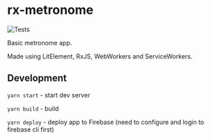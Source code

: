 # rx-metronome

![Tests](https://github.com/ydubinskyi/rx-metronome/workflows/CI/badge.svg?branch=master)

Basic metronome app.

Made using LitElement, RxJS, WebWorkers and ServiceWorkers.

## Development

`yarn start` - start dev server

`yarn build` - build

`yarn deploy` - deploy app to Firebase (need to configure and login to firebase cli first)
